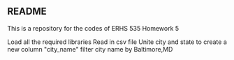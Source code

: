 ## README

This is a repository for the codes of ERHS 535 Homework 5

Load all the required libraries 
Read in csv file 
Unite city and state to create a new column "city_name"
filter city name by Baltimore,MD